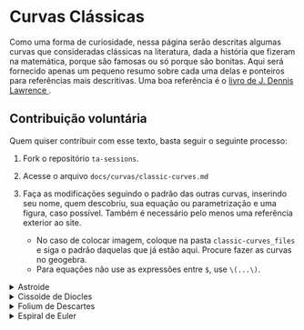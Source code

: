 # Curvas Clássicas

Como uma forma de curiosidade, nessa página serão descritas algumas curvas que
consideradas clássicas na literatura, dada a história que fizeram na
matemática, porque são famosas ou só porque são bonitas. Aqui será fornecido
apenas um pequeno resumo sobre cada uma delas e ponteiros para referências
mais descritivas. Uma boa referência é o <a href="https://www.amazon.com/Catalog-Special-Plane-Curves-Mathematics/dp/0486602885"> livro de J. Dennis Lawrence </a>. 

## Contribuição voluntária

Quem quiser contribuir com esse texto, basta seguir o seguinte processo: 

1. Fork o repositório `ta-sessions`. 
2. Acesse o arquivo `docs/curvas/classic-curves.md`
3. Faça as modificações seguindo o padrão das outras curvas, inserindo seu
   nome, quem descobriu, sua equação ou parametrização e uma figura, caso
   possível. Também é necessário pelo menos uma referência exterior ao site. 
   
      - No caso de colocar imagem, coloque na pasta `classic-curves_files` e
        siga o padrão daquelas que já estão aqui. Procure fazer as curvas no
        geogebra. 
      - Para equações não use as expressões entre `$`, use `\(...\)`. 

<details>
  <summary>Astroide</summary>
  
  <table style="width:100%">
  <tr>
    <th>Descrição</th><th>Equação</th><th>Gráfico</th>
  </tr>
  <tr>
    <td  style="vertical-align:middle;">A astroide foi discutida primeiramente pelo matemático Roemer em 1674 como busca para a melhor forma do dente da engrenagem. Ela é chamada algumas vezes de <i> tetracúspide </i> devido às quatro cúspides (ponta). Ela ganhou esse nome apenas em 1838 em um livro de Vienna. A equação propriamente foi descrita em cartas de Leibniz. Ela é o lugar geométrico de um ponto em uma circunferência que rola em uma circunferência maior de raio \(a\). <a href="http://xahlee.info/SpecialPlaneCurves_dir/Astroid_dir/astroid.pdf">Referência</a>.
    </td>
    <td style="vertical-align:middle;">
    \(x^{2/3} + y^{2/3} = a^{2/3}\)
    </td>
    <td><img src="/ta-sessions/curvas/classic-curves_files/astroid.svg" width = 400></td>
  </tr> 
</table>
</details>

<details>
  <summary>Cissoide de Diocles</summary>
  
<table style="width:100%">
  <tr>
    <th>Descrição</th><th>Equação</th><th>Gráfico</th>
  </tr>
  <tr>
    <td  style="vertical-align:middle;">
    É uma curva cúbica planar que permite construir duas médias proporcionais a uma dada razão. Seu nome vem do grego "forma de Hera" e foi estuda por Diocles 2 séculos antes da Era Comum. Ela é o <a href="http://www2.mat.ufrgs.br/~mat01074/20072/grupos/genio/cisoide.html"> lugar geométrico </a> da interseção da reta tangente à parábola com a reta perpendicular a essa passando pela origem. <a href="https://mathshistory.st-andrews.ac.uk/Curves/Cissoid/"> Referência 1 </a>, <a href="https://mathcurve.com/courbes2d.gb/cissoiddroite/cissoiddroite.shtml"> Referência 2 </a>
    </td>
    <td style="vertical-align:middle;">
    \(2ay^3 - (x^2 + y^2)x = 0\)
    </td>
    <td><img src="/ta-sessions/curvas/classic-curves_files/cissoid.svg" width = 400></td>
  </tr> 
</table>
</details>

<details>

  <summary>Folium de Descartes</summary>
  
  <table style="width:100%">
    <tr>
      <th>Descrição</th><th>Equação</th><th>Gráfico</th>
    </tr>
    <tr>
      <td  style="vertical-align:middle;">
      Seu nome deriva do Latim que significa <i>folha</i>. Ela foi primeiro proposta por René Descartes em 1638. Ele desafiou o matemático Pierre de Fermat a encontrar a linha tangente a essa curva em um ponto qualquer. Podemos encontrá-la facilmente através da diferenciação implícita. <a href="https://encyclopediaofmath.org/wiki/Folium_of_Descartes">Referência 1</a><a href="https://www.jstor.org/stable/4145129?seq=1">Referência 2</a>
      </td>
      <td style="vertical-align:middle;">
      \(x^3 + y^3 = 3axy\)
      </td>
      <td><img src="/ta-sessions/curvas/classic-curves_files/folium.svg" width = 400></td>
    </tr> 
  </table>
</details>

<details>
  <summary>Espiral de Euler</summary>
  
<table style="width:100%">
  <tr>
    <th>Descrição</th><th>Equação</th><th>Gráfico</th>
  </tr>
  <tr>
    <td  style="vertical-align:middle;">
    É uma curva cuja curvatura varia linearmente conforme varia o comprimento de arco (veja o exemplo na página sobre curvatura). Ela tem outros nomes como clotoide ou espirais de Cornu. <a href="https://www2.eecs.berkeley.edu/Pubs/TechRpts/2008/EECS-2008-111.pdf">Acredita-se</a> que tenha sido primeiramente estudada por James Bernoulli em 1694. Sua equação é através da integral de Fresnel. Ela foi proposta como a solução para o problema da elasticidade, mas hoje tem diversas aplicações como <a href="https://www.youtube.com/watch?v=D3tdW9l1690">projeção do de uma esfera.</a>
    </td>
    <td style="vertical-align:middle;">
    \(\alpha(s) = (\int_0^s \cos(t^2)dt, \int_0^s \sin(t^2)dt\)
    </td>
    <td><img src="/ta-sessions/curvas/classic-curves_files/euler.svg" width = 400></td>
  </tr> 
</table>
</details>

